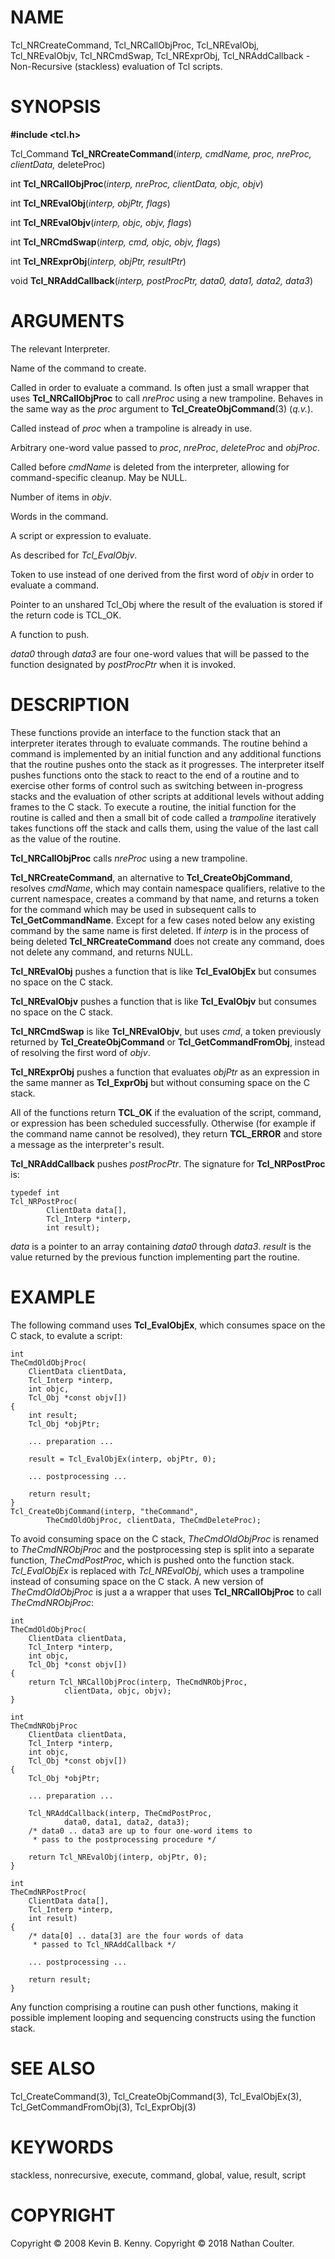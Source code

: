 # NAME

Tcl_NRCreateCommand, Tcl_NRCallObjProc, Tcl_NREvalObj, Tcl_NREvalObjv,
Tcl_NRCmdSwap, Tcl_NRExprObj, Tcl_NRAddCallback - Non-Recursive
(stackless) evaluation of Tcl scripts.

# SYNOPSIS

**#include \<tcl.h\>**

Tcl_Command **Tcl_NRCreateCommand**(*interp, cmdName, proc, nreProc,
clientData,* deleteProc)

int **Tcl_NRCallObjProc**(*interp, nreProc, clientData, objc, objv*)

int **Tcl_NREvalObj**(*interp, objPtr, flags*)

int **Tcl_NREvalObjv**(*interp, objc, objv, flags*)

int **Tcl_NRCmdSwap**(*interp, cmd, objc, objv, flags*)

int **Tcl_NRExprObj**(*interp, objPtr, resultPtr*)

void **Tcl_NRAddCallback**(*interp, postProcPtr, data0, data1, data2,
data3*)

# ARGUMENTS

The relevant Interpreter.

Name of the command to create.

Called in order to evaluate a command. Is often just a small wrapper
that uses **Tcl_NRCallObjProc** to call *nreProc* using a new
trampoline. Behaves in the same way as the *proc* argument to
**Tcl_CreateObjCommand**(3) (*q.v.*).

Called instead of *proc* when a trampoline is already in use.

Arbitrary one-word value passed to *proc*, *nreProc*, *deleteProc* and
*objProc*.

Called before *cmdName* is deleted from the interpreter, allowing for
command-specific cleanup. May be NULL.

Number of items in *objv*.

Words in the command.

A script or expression to evaluate.

As described for *Tcl_EvalObjv*.

Token to use instead of one derived from the first word of *objv* in
order to evaluate a command.

Pointer to an unshared Tcl_Obj where the result of the evaluation is
stored if the return code is TCL_OK.

A function to push.

*data0* through *data3* are four one-word values that will be passed to
the function designated by *postProcPtr* when it is invoked.

# DESCRIPTION

These functions provide an interface to the function stack that an
interpreter iterates through to evaluate commands. The routine behind a
command is implemented by an initial function and any additional
functions that the routine pushes onto the stack as it progresses. The
interpreter itself pushes functions onto the stack to react to the end
of a routine and to exercise other forms of control such as switching
between in-progress stacks and the evaluation of other scripts at
additional levels without adding frames to the C stack. To execute a
routine, the initial function for the routine is called and then a small
bit of code called a *trampoline* iteratively takes functions off the
stack and calls them, using the value of the last call as the value of
the routine.

**Tcl_NRCallObjProc** calls *nreProc* using a new trampoline.

**Tcl_NRCreateCommand**, an alternative to **Tcl_CreateObjCommand**,
resolves *cmdName*, which may contain namespace qualifiers, relative to
the current namespace, creates a command by that name, and returns a
token for the command which may be used in subsequent calls to
**Tcl_GetCommandName**. Except for a few cases noted below any existing
command by the same name is first deleted. If *interp* is in the process
of being deleted **Tcl_NRCreateCommand** does not create any command,
does not delete any command, and returns NULL.

**Tcl_NREvalObj** pushes a function that is like **Tcl_EvalObjEx** but
consumes no space on the C stack.

**Tcl_NREvalObjv** pushes a function that is like **Tcl_EvalObjv** but
consumes no space on the C stack.

**Tcl_NRCmdSwap** is like **Tcl_NREvalObjv**, but uses *cmd*, a token
previously returned by **Tcl_CreateObjCommand** or
**Tcl_GetCommandFromObj**, instead of resolving the first word of
*objv*.

**Tcl_NRExprObj** pushes a function that evaluates *objPtr* as an
expression in the same manner as **Tcl_ExprObj** but without consuming
space on the C stack.

All of the functions return **TCL_OK** if the evaluation of the script,
command, or expression has been scheduled successfully. Otherwise (for
example if the command name cannot be resolved), they return
**TCL_ERROR** and store a message as the interpreter\'s result.

**Tcl_NRAddCallback** pushes *postProcPtr*. The signature for
**Tcl_NRPostProc** is:

    typedef int
    Tcl_NRPostProc(
            ClientData data[],
            Tcl_Interp *interp,
            int result);

*data* is a pointer to an array containing *data0* through *data3*.
*result* is the value returned by the previous function implementing
part the routine.

# EXAMPLE

The following command uses **Tcl_EvalObjEx**, which consumes space on
the C stack, to evalute a script:

    int
    TheCmdOldObjProc(
        ClientData clientData,
        Tcl_Interp *interp,
        int objc,
        Tcl_Obj *const objv[])
    {
        int result;
        Tcl_Obj *objPtr;

        ... preparation ...

        result = Tcl_EvalObjEx(interp, objPtr, 0);

        ... postprocessing ...

        return result;
    }
    Tcl_CreateObjCommand(interp, "theCommand",
            TheCmdOldObjProc, clientData, TheCmdDeleteProc);

To avoid consuming space on the C stack, *TheCmdOldObjProc* is renamed
to *TheCmdNRObjProc* and the postprocessing step is split into a
separate function, *TheCmdPostProc*, which is pushed onto the function
stack. *Tcl_EvalObjEx* is replaced with *Tcl_NREvalObj*, which uses a
trampoline instead of consuming space on the C stack. A new version of
*TheCmdOldObjProc* is just a a wrapper that uses **Tcl_NRCallObjProc**
to call *TheCmdNRObjProc*:

    int
    TheCmdOldObjProc(
        ClientData clientData,
        Tcl_Interp *interp,
        int objc,
        Tcl_Obj *const objv[])
    {
        return Tcl_NRCallObjProc(interp, TheCmdNRObjProc,
                clientData, objc, objv);
    }

    int
    TheCmdNRObjProc
        ClientData clientData,
        Tcl_Interp *interp,
        int objc,
        Tcl_Obj *const objv[])
    {
        Tcl_Obj *objPtr;

        ... preparation ...

        Tcl_NRAddCallback(interp, TheCmdPostProc,
                data0, data1, data2, data3);
        /* data0 .. data3 are up to four one-word items to
         * pass to the postprocessing procedure */

        return Tcl_NREvalObj(interp, objPtr, 0);
    }

    int
    TheCmdNRPostProc(
        ClientData data[],
        Tcl_Interp *interp,
        int result)
    {
        /* data[0] .. data[3] are the four words of data
         * passed to Tcl_NRAddCallback */

        ... postprocessing ...

        return result;
    }

Any function comprising a routine can push other functions, making it
possible implement looping and sequencing constructs using the function
stack.

# SEE ALSO

Tcl_CreateCommand(3), Tcl_CreateObjCommand(3), Tcl_EvalObjEx(3),
Tcl_GetCommandFromObj(3), Tcl_ExprObj(3)

# KEYWORDS

stackless, nonrecursive, execute, command, global, value, result, script

# COPYRIGHT

Copyright © 2008 Kevin B. Kenny. Copyright © 2018 Nathan Coulter.

<!---
-->

